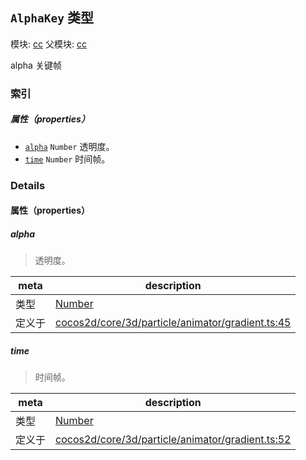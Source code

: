 ## `AlphaKey` 类型



模块: [cc](../modules/cc.md)
父模块: [cc](../modules/cc.md)


alpha 关键帧



### 索引

##### 属性（properties）

  - [`alpha`](#alpha) `Number` 透明度。
  - [`time`](#time) `Number` 时间帧。





### Details


#### 属性（properties）


##### alpha

> 透明度。

| meta | description |
|------|-------------|
| 类型 | <a href="https://developer.mozilla.org/en/JavaScript/Reference/Global_Objects/Number" class="crosslink external" target="_blank">Number</a> |
| 定义于 | [cocos2d/core/3d/particle/animator/gradient.ts:45](https://github.com/cocos-creator/engine/blob/76f37f407b386c997979b56dd0d3e99ac2c02cc4/cocos2d/core/3d/particle/animator/gradient.ts#L45) |



##### time

> 时间帧。

| meta | description |
|------|-------------|
| 类型 | <a href="https://developer.mozilla.org/en/JavaScript/Reference/Global_Objects/Number" class="crosslink external" target="_blank">Number</a> |
| 定义于 | [cocos2d/core/3d/particle/animator/gradient.ts:52](https://github.com/cocos-creator/engine/blob/76f37f407b386c997979b56dd0d3e99ac2c02cc4/cocos2d/core/3d/particle/animator/gradient.ts#L52) |






